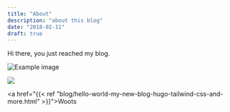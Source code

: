 ```yaml
---
title: "About"
description: "about this blog"
date: "2018-02-11"
draft: true
---
```


Hi there, you just reached my blog.


![Example image](/images/spicer-matthews-wine-drinking.jpg)

<img src="/images/spicer-matthews-wine-drinking.jpg" />

<a href="{{< ref "blog/hello-world-my-new-blog-hugo-tailwind-css-and-more.html" >}}">Woots<a>
